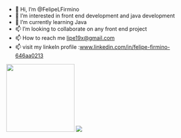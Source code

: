 - 👋 Hi, I’m @FelipeLFirmino
- 👀 I’m interested in front end development and java development
- 🌱 I’m currently learning Java
- 📫 I’m looking to collaborate on any front end project
- 📫 How to reach me lipe19x@gmail.com 
- 📫 visit my linkeIn profile :www.linkedin.com/in/felipe-firmino-646aa0213

<img height="180em" widht="48%" src="https://github-readme-stats.vercel.app/api?username=FelipeLFirmino&show_icons=true&hide_border=false&&count_private=true&include_all_commits=true&theme=dracula" />

<img widht="48%" src="https://github-readme-stats.vercel.app/api/top-langs/?username=FelipeLFirmino&theme=dracula" />
